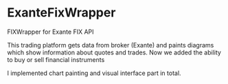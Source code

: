 # ExanteFixWrapper
FIXWrapper for Exante FIX API

This trading platform gets data from broker (Exante) and paints diagrams which show information about quotes and trades.
Now we added the ability to buy or sell financial instruments

I implemented chart painting and visual interface part in total.
